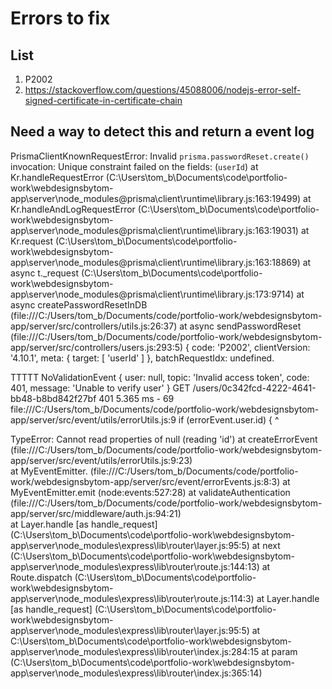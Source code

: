# Errors to fix

## List

  1. P2002
  2.  https://stackoverflow.com/questions/45088006/nodejs-error-self-signed-certificate-in-certificate-chain

## Need a way to detect this and return a event log

PrismaClientKnownRequestError:
Invalid `prisma.passwordReset.create()` invocation:
Unique constraint failed on the fields: (`userId`)
    at Kr.handleRequestError (C:\Users\tom_b\Documents\code\portfolio-work\webdesignsbytom-app\server\node_modules\@prisma\client\runtime\library.js:163:19499)
    at Kr.handleAndLogRequestError (C:\Users\tom_b\Documents\code\portfolio-work\webdesignsbytom-app\server\node_modules\@prisma\client\runtime\library.js:163:19031)
    at Kr.request (C:\Users\tom_b\Documents\code\portfolio-work\webdesignsbytom-app\server\node_modules\@prisma\client\runtime\library.js:163:18869)
    at async t._request (C:\Users\tom_b\Documents\code\portfolio-work\webdesignsbytom-app\server\node_modules\@prisma\client\runtime\library.js:173:9714)
    at async createPasswordResetInDB (file:///C:/Users/tom_b/Documents/code/portfolio-work/webdesignsbytom-app/server/src/controllers/utils.js:26:37)
    at async sendPasswordReset (file:///C:/Users/tom_b/Documents/code/portfolio-work/webdesignsbytom-app/server/src/controllers/users.js:293:5) {
  code: 'P2002',
  clientVersion: '4.10.1',
  meta: { target: [ 'userId' ] },
  batchRequestIdx: undefined.



TTTTT NoValidationEvent {
  user: null,
  topic: 'Invalid access token',
  code: 401,
  message: 'Unable to verify user'
}
GET /users/0c342fcd-4222-4641-bb48-b8bd842f27bf 401 5.365 ms - 69      
file:///C:/Users/tom_b/Documents/code/portfolio-work/webdesignsbytom-app/server/src/event/utils/errorUtils.js:9
  if (errorEvent.user.id) {
                      ^

TypeError: Cannot read properties of null (reading 'id')
    at createErrorEvent (file:///C:/Users/tom_b/Documents/code/portfolio-work/webdesignsbytom-app/server/src/event/utils/errorUtils.js:9:23)  
    at MyEventEmitter.<anonymous> (file:///C:/Users/tom_b/Documents/code/portfolio-work/webdesignsbytom-app/server/src/event/errorEvents.js:8:3)
    at MyEventEmitter.emit (node:events:527:28)
    at validateAuthentication (file:///C:/Users/tom_b/Documents/code/portfolio-work/webdesignsbytom-app/server/src/middleware/auth.js:94:21)  
    at Layer.handle [as handle_request] (C:\Users\tom_b\Documents\code\portfolio-work\webdesignsbytom-app\server\node_modules\express\lib\router\layer.js:95:5)
    at next (C:\Users\tom_b\Documents\code\portfolio-work\webdesignsbytom-app\server\node_modules\express\lib\router\route.js:144:13)
    at Route.dispatch (C:\Users\tom_b\Documents\code\portfolio-work\webdesignsbytom-app\server\node_modules\express\lib\router\route.js:114:3)    at Layer.handle [as handle_request] (C:\Users\tom_b\Documents\code\portfolio-work\webdesignsbytom-app\server\node_modules\express\lib\router\layer.js:95:5)
    at C:\Users\tom_b\Documents\code\portfolio-work\webdesignsbytom-app\server\node_modules\express\lib\router\index.js:284:15
    at param (C:\Users\tom_b\Documents\code\portfolio-work\webdesignsbytom-app\server\node_modules\express\lib\router\index.js:365:14)  
